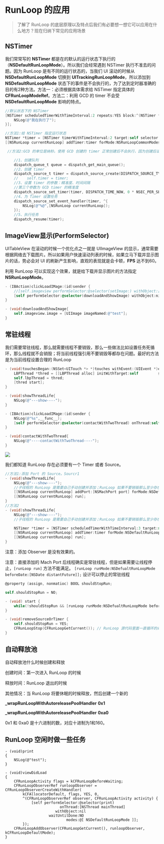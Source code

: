 # RunLoop 的应用

> 了解了 RunLoop 的底层原理以及特点后我们有必要想一想它可以应用在什么地方？现在归纳下常见的应用场景

## NSTimer

我们常常写的 **NSTimer** 都是在的默认的运行状态下执行的（**NSDefaultRunLoopMode**）。所以我们会经常遇到 NSTimer 执行不准去的问题。因为 RunLoop 是有不同的运行状态的，当我们 UI 滚动的时候从 **NSDefaultRunLoopMode** 切换到 **UITrackingRunLoopMode**，所以添加到 **NSDefaultRunLoopMode** 状态下的事件是不会执行的，为了达到定时器准确的目的有2种方法。方法一：必须根据具体需求给 NSTimer 指定具体的  **CFRunLoopModeRef**。方法二：利用 GCD 的 timer 不会受 **NSDefaultRunLoopMode** 影响的特点。

```objective-c
//默认状态下的 NSTimer
[NSTimer scheduledTimerWithTimeInterval:2 repeats:YES block:^(NSTimer * _Nonnull timer) {
    NSLog(@"我在执行了");
}];
```

```objective-c
//方法1:给 NSTimer 指定运行状态
NSTimer *timer = [NSTimer timerWithTimeInterval:2 target:self selector:@selector(show) userInfo:nil repeats:YES];
[[NSRunLoop currentRunLoop] addTimer:timer forMode:NSRunLoopCommonModes];
```

```objective-c
 //方法2:GCD 的单位是纳秒。使用 GCD 创建的 timer 正常创建后不会执行，因为创建后设置了指定的时间后触发，所以当代码运行到最后一行的时候，Timer 还没执行，就被销毁了。所以我们必须设置一个属性去保存它。

    //1、创建队列
    dispatch_queue_t queue = dispatch_get_main_queue();
    //2、创建 timer
    dispatch_source_t timer = dispatch_source_create(DISPATCH_SOURCE_TYPE_TIMER, 0, 0, queue);
    //    self.timer = timer;
    //3、设置 timer 的参数：精准度、时间间隔
    //第三个参数为 GCD timer 的精准度
    dispatch_source_set_timer(timer, DISPATCH_TIME_NOW, 0 * NSEC_PER_SEC, 0 * NSEC_PER_SEC);
    //4、为 Timer 设置任务
    dispatch_source_set_event_handler(timer, ^{
        NSLog(@"%@",[NSRunLoop currentRunLoop]);
    });
    //5、执行任务
    dispatch_resume(timer);
```

## ImageView显示\(PerformSelector\)

UITableView 在滚动的时候一个优化点之一就是 UIImageView 的显示，通常需要根据网络去下载图片。所以如果用户快速滚动列表的时候，如果立马下载并显示图片的话，势必会对 UI 的刷新产生影响，直观的表现就是会卡顿，**FPS** 达不到60。

利用 RunLoop 可以实现这个效果，就是给下载并显示图片的方法指定 **NSRunLoopMode**。

```objective-c
- (IBAction)clickLoadIMage:(id)sender {
    //[self.imageview performSelector:@selector(setImage:) withObject:[UIImage imageNamed:@"test"] afterDelay:2];
    [self performSelector:@selector(downloadAndShowImage) withObject:nil afterDelay:2 inModes:@[NSDefaultRunLoopMode,UITrackingRunLoopMode]];
}

- (void)downloadAndShowImage{
    self.imageview.image = [UIImage imageNamed:@"test"];
}
```

## 常驻线程

我们需要常驻线程，那么就需要线程不要销毁，那么一些做法比如设置任务死循环，那么线程就不会销毁；将当前线程强引用不要销毁等都存在问题。最好的方法是为当前线程设置合理的 RunLoop

```objective-c
- (void)touchesBegan:(NSSet<UITouch *> *)touches withEvent:(UIEvent *)event{
    LBPThread *thred = [[LBPThread alloc] initWithTarget:self         selector:@selector(showThreadLife) object:nil];
    self.lbpThread = thred;
    [thred start];
}

- (void)showThreadLife{
    NSLog(@"---show----");
}

- (IBAction)clickLoadIMage:(id)sender {
    NSLog(@"%s",__func__);
    [self performSelector:@selector(contactWithTwoThread) onThread:self.lbpThread withObject:nil waitUntilDone:YES];
}

- (void)contactWithTwoThread{
    NSLog(@"----contactWithTwoThread----");
}
```

![](https://github.com/FantasticLBP/knowledge-kit/raw/master/assets/WX20180806-101917@2x.png)

我们都知道 RunLoop 存在必须要有一个 Timer 或者 Source。

```objective-c
//方法1:添加 Port 的 Source。Sourcr1
- (void)showThreadLife{
    NSLog(@"---show----");
    //子线程的 RunLoop 是需要自己手动创建并添加；RunLoop 如果不要销毁那么至少存在一个 Timer 或 Source
    [[NSRunLoop currentRunLoop] addPort:[NSMachPort port] forMode:NSDefaultRunLoopMode];
    [[NSRunLoop currentRunLoop] run];
}
//方法2
- (void)showThreadLife{
    NSLog(@"---show----");
    //子线程的 RunLoop 是需要自己手动创建并添加；RunLoop 如果不要销毁那么至少存在一个 Timer 或 Source

    NSTimer *timer = [NSTimer scheduledTimerWithTimeInterval:3 target:self selector:@selector(test) userInfo:nil repeats:YES];
    [[NSRunLoop currentRunLoop] addTimer:timer forMode:NSDefaultRunLoopMode];
    [[NSRunLoop currentRunLoop] run];
}
```

注意：添加 Observer 是没有效果的。

注意：直接添加的 Mach Port 后线程确实是常驻线程，但是如果需要让线程停止，`[runLoop run]` 方法不能满足。
`[runLoop runMode:NSDefualtRunLoopMode beforeDate:[NSDate distantFuture]];`
设计可以停止的常驻线程

```Objective-C
@property (assign, nonmatioc) BOOL shouldStopRun;

self.shouldStopRun = NO;

- (void) start {
    while(!shouldStopRun && [runLoop runMode:NSDefualtRunLoopMode beforeDate:[NSDate distantFuture]]);
}

- (void)removeSourceOrTimer {
    self.shouldStopRun = YES;
    CFRunLoopStop(CFRunLoopGetCurrent()); // RunLoop 源代码里面一直循环的条件，得来的停止条件  
}

```

## 自动释放池

自动释放池什么时候创建和释放

创建时间：第一次进入 RunLoop 的时候

释放时间：RunLoop 退出的时候

其他情况：当 RunLoop 将要休眠的时候释放，然后创建一个新的

**\_wrapRunLoopWithAutoreleasePoolHandler**  **0x1**

**\_wrapRunLoopWithAutoreleasePoolHandler**  **0xa0**

0x1 和 0xa0 是十六进制的数，对应十进制为1和160。


## RunLoop 空闲时做一些任务
```
- (void)print
{
    NSLog(@"test");
}

- (void)viewDidLoad
{
    CFRunLoopActivity flags = kCFRunLoopBeforeWaiting;
    CFRunLoopObserverRef runloopObserver = CFRunLoopObserverCreateWithHandler(
        kCFAllocatorDefault, flags, YES, 0,
        ^(CFRunLoopObserverRef observer, CFRunLoopActivity activity) {
            [self performSelector:@selector(print)
                         onThread:[NSThread mainThread]
                       withObject:nil
                    waitUntilDone:NO
                            modes:@[ NSDefaultRunLoopMode ]];
        });
    CFRunLoopAddObserver(CFRunLoopGetCurrent(), runloopObserver, kCFRunLoopDefaultMode);	 
}
```



